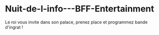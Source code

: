# Nuit-de-l-info---BFF-Entertainment
Le roi vous invite dans son palace, prenez place et programmez bande d'ingrat !
